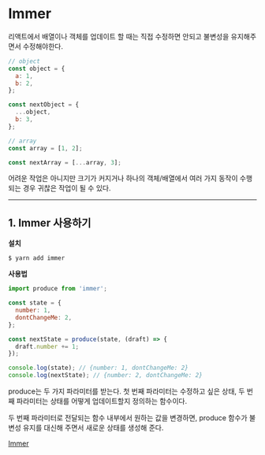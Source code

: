 # Immer

리액트에서 배열이나 객체를 업데이트 할 때는 직접 수정하면 안되고 불변성을 유지해주면서 수정해야한다.

```javascript
// object
const object = {
  a: 1,
  b: 2,
};

const nextObject = {
  ...object,
  b: 3,
};

// array
const array = [1, 2];

const nextArray = [...array, 3];
```

어려운 작업은 아니지만 크기가 커지거나 하나의 객체/배열에서 여러 가지 동작이 수행되는 경우 귀찮은 작업이 될 수 있다.

---

## 1. Immer 사용하기

**설치**

```
$ yarn add immer
```

**사용법**

```javascript
import produce from 'immer';

const state = {
  number: 1,
  dontChangeMe: 2,
};

const nextState = produce(state, (draft) => {
  draft.number += 1;
});

console.log(state); // {number: 1, dontChangeMe: 2}
console.log(nextState); // {number: 2, dontChangeMe: 2}
```

produce는 두 가지 파라미터를 받는다. 첫 번째 파라미터는 수정하고 싶은 상태, 두 번째 파라미터는 상태를 어떻게 업데이트할지 정의하는 함수이다.

두 번째 파라미터로 전달되는 함수 내부에서 원하는 값을 변경하면, produce 함수가 불변성 유지를 대신해 주면서 새로운 상태를 생성해 준다.

[Immer](https://react.vlpt.us/basic/23-immer.html)
